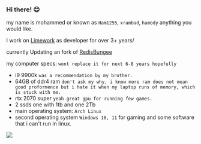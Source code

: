 ### Hi there! 😊
my name is mohammed or known as `Ham1255`, `xrambad`, `hamody` anything you would like.

I work on [Limework](https://limework.net) as developer for over 3+ years/

currently Updating an fork of [RedisBungee](https://github.com/redismc/redisbungee)

my computer specs: `wont replace it for next 6-8 years hopefully`
* i9 9900k `was a recommendation by my brother.`
* 64GB of ddr4 ram `don't ask my why, i know more ram does not mean good proformence but i hate it when my laptop runs of memory, which is stuck with me.` 
* rtx 2070 super `yeah great gpu for running few games.`
* 2 ssds one with 1tb and one 2Tb
* main operating system: `Arch Linux`
* second operating system `Windows 10, 11` for gaming and some software that i can't run in linux.


![](https://github-profile-summary-cards.vercel.app/api/cards/stats?username=ham1255&theme=github_dark)

